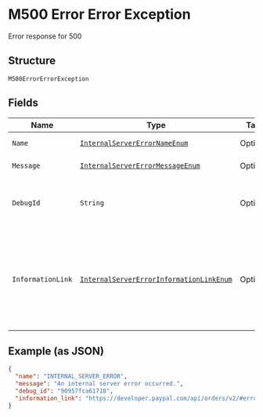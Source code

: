 
# M500 Error Error Exception

Error response for 500

## Structure

`M500ErrorErrorException`

## Fields

| Name | Type | Tags | Description | Getter | Setter |
|  --- | --- | --- | --- | --- | --- |
| `Name` | [`InternalServerErrorNameEnum`](../../doc/models/internal-server-error-name-enum.md) | Optional | - | InternalServerErrorNameEnum getName() | setName(InternalServerErrorNameEnum name) |
| `Message` | [`InternalServerErrorMessageEnum`](../../doc/models/internal-server-error-message-enum.md) | Optional | - | InternalServerErrorMessageEnum getMessageField() | setMessageField(InternalServerErrorMessageEnum messageField) |
| `DebugId` | `String` | Optional | The PayPal internal ID. Used for correlation purposes. | String getDebugId() | setDebugId(String debugId) |
| `InformationLink` | [`InternalServerErrorInformationLinkEnum`](../../doc/models/internal-server-error-information-link-enum.md) | Optional | The information link, or URI, that shows detailed information about this error for the developer. | InternalServerErrorInformationLinkEnum getInformationLink() | setInformationLink(InternalServerErrorInformationLinkEnum informationLink) |

## Example (as JSON)

```json
{
  "name": "INTERNAL_SERVER_ERROR",
  "message": "An internal server error occurred.",
  "debug_id": "90957fca61718",
  "information_link": "https://developer.paypal.com/api/orders/v2/#error-INTERNAL_SERVER_ERROR"
}
```

